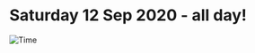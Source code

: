 # Saturday 12 Sep 2020 - all day!
![Time](https://github.com/rich-ctm/today/workflows/Time/badge.svg)
